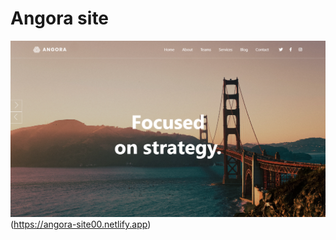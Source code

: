 # Angora site
![preview img](screencapture-file-C-Users-zizo-Documents-FRONT-END-my-projects-Angora-index-html-2022-10-22-13_05_59.png)
(https://angora-site00.netlify.app)